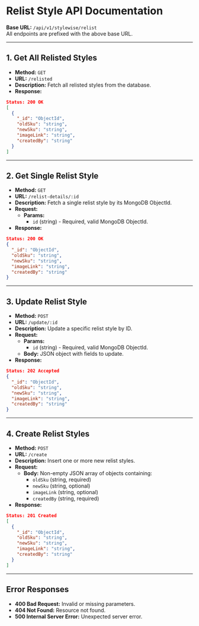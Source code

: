 # Relist Style API Documentation

**Base URL:** `/api/v1/stylewise/relist`  
All endpoints are prefixed with the above base URL.

---

## 1. Get All Relisted Styles

- **Method:** `GET`
- **URL:** `/relisted`
- **Description:** Fetch all relisted styles from the database.
- **Response:**
```json
Status: 200 OK
[
  {
    "_id": "ObjectId",
    "oldSku": "string",
    "newSku": "string",
    "imageLink": "string",
    "createdBy": "string"
  }
]
```

---

## 2. Get Single Relist Style

- **Method:** `GET`
- **URL:** `/relist-details/:id`
- **Description:** Fetch a single relist style by its MongoDB ObjectId.
- **Request:**
  - **Params:**
    - `id` (string) - Required, valid MongoDB ObjectId.
- **Response:**
```json
Status: 200 OK
{
  "_id": "ObjectId",
  "oldSku": "string",
  "newSku": "string",
  "imageLink": "string",
  "createdBy": "string"
}
```

---

## 3. Update Relist Style

- **Method:** `POST`
- **URL:** `/update/:id`
- **Description:** Update a specific relist style by ID.
- **Request:**
  - **Params:**
    - `id` (string) - Required, valid MongoDB ObjectId.
  - **Body:** JSON object with fields to update.
- **Response:**
```json
Status: 202 Accepted
{
  "_id": "ObjectId",
  "oldSku": "string",
  "newSku": "string",
  "imageLink": "string",
  "createdBy": "string"
}
```

---

## 4. Create Relist Styles

- **Method:** `POST`
- **URL:** `/create`
- **Description:** Insert one or more new relist styles.
- **Request:**
  - **Body:** Non-empty JSON array of objects containing:
    - `oldSku` (string, required)
    - `newSku` (string, optional)
    - `imageLink` (string, optional)
    - `createdBy` (string, required)
- **Response:**
```json
Status: 201 Created
[
  {
    "_id": "ObjectId",
    "oldSku": "string",
    "newSku": "string",
    "imageLink": "string",
    "createdBy": "string"
  }
]
```

---

## Error Responses

- **400 Bad Request:** Invalid or missing parameters.
- **404 Not Found:** Resource not found.
- **500 Internal Server Error:** Unexpected server error.

